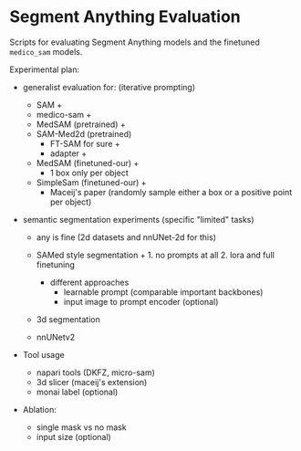 # Segment Anything Evaluation

Scripts for evaluating Segment Anything models and the finetuned `medico_sam` models.

Experimental plan:
- generalist evaluation for: (iterative prompting)
    - SAM +
    - medico-sam +
    - MedSAM (pretrained) +
    - SAM-Med2d (pretrained)
        - FT-SAM for sure +
        - adapter +
    - MedSAM (finetuned-our) +
        - 1 box only per object
    - SimpleSam (finetuned-our) +
        - Maceij's paper (randomly sample either a box or a positive point per object)


- semantic segmentation experiments (specific "limited" tasks)
    - any is fine (2d datasets and nnUNet-2d for this)
    - SAMed style segmentation +
            1. no prompts at all
            2. lora and full finetuning

        - different approaches
            - learnable prompt (comparable important backbones)
            - input image to prompt encoder (optional)
    - 3d segmentation
    - nnUNetv2


- Tool usage
    - napari tools (DKFZ, micro-sam)
    - 3d slicer (maceij's extension)
    - monai label (optional)


- Ablation:
    - single mask vs no mask
    - input size (optional)
